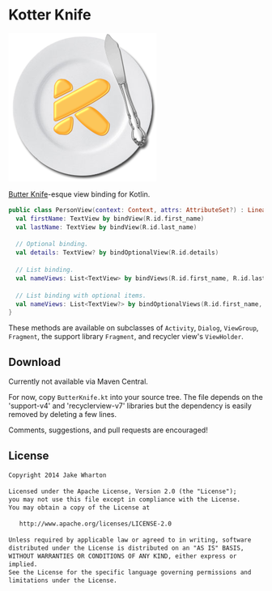 Kotter Knife
============

![](art/logo.png)

[Butter Knife][1]-esque view binding for Kotlin.

```kotlin
public class PersonView(context: Context, attrs: AttributeSet?) : LinearLayout(context, attrs) {
  val firstName: TextView by bindView(R.id.first_name)
  val lastName: TextView by bindView(R.id.last_name)

  // Optional binding.
  val details: TextView? by bindOptionalView(R.id.details)

  // List binding.
  val nameViews: List<TextView> by bindViews(R.id.first_name, R.id.last_name)

  // List binding with optional items.
  val nameViews: List<TextView?> by bindOptionalViews(R.id.first_name, R.id.middle_name, R.id.last_name)
}
```

These methods are available on subclasses of `Activity`, `Dialog`, `ViewGroup`, `Fragment`,
the support library `Fragment`, and recycler view's `ViewHolder`.



Download
--------

Currently not available via Maven Central.

For now, copy `ButterKnife.kt` into your source tree. The file depends on the 'support-v4' and
'recyclerview-v7' libraries but the dependency is easily removed by deleting a few lines.

Comments, suggestions, and pull requests are encouraged!



License
-------

    Copyright 2014 Jake Wharton

    Licensed under the Apache License, Version 2.0 (the "License");
    you may not use this file except in compliance with the License.
    You may obtain a copy of the License at

       http://www.apache.org/licenses/LICENSE-2.0

    Unless required by applicable law or agreed to in writing, software
    distributed under the License is distributed on an "AS IS" BASIS,
    WITHOUT WARRANTIES OR CONDITIONS OF ANY KIND, either express or implied.
    See the License for the specific language governing permissions and
    limitations under the License.


 [1]: http://jakewharton.github.io/butterknife
